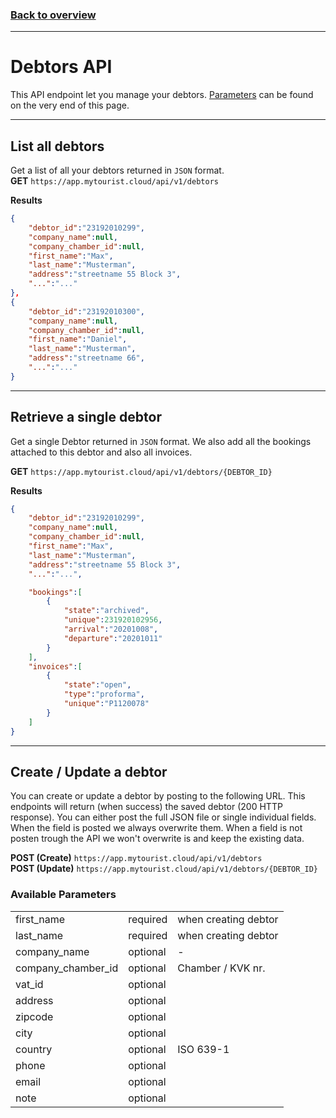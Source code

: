 ### [Back to overview](index.html)
---
# Debtors API
This API endpoint let you manage your debtors. [Parameters](#available-parameters) can be found on the very end of this page.

---

## List all debtors
Get a list of all your debtors returned in `JSON` format.     
**GET** `https://app.mytourist.cloud/api/v1/debtors`

**Results**
```json
{
    "debtor_id":"23192010299",
    "company_name":null,
    "company_chamber_id":null,
    "first_name":"Max",
    "last_name":"Musterman",
    "address":"streetname 55 Block 3",
    "...":"..."
},
{
    "debtor_id":"23192010300",
    "company_name":null,
    "company_chamber_id":null,
    "first_name":"Daniel",
    "last_name":"Musterman",
    "address":"streetname 66",
    "...":"..."
}
```

---

## Retrieve a single debtor
Get a single Debtor returned in `JSON` format. We also add all the bookings attached to this debtor and also all invoices.

**GET** `https://app.mytourist.cloud/api/v1/debtors/{DEBTOR_ID}`


**Results**
```json
{
    "debtor_id":"23192010299",
    "company_name":null,
    "company_chamber_id":null,
    "first_name":"Max",
    "last_name":"Musterman",
    "address":"streetname 55 Block 3",
    "...":"...",

    "bookings":[
        {
            "state":"archived",
            "unique":231920102956,
            "arrival":"20201008",
            "departure":"20201011"
        }
    ],
    "invoices":[
        {
            "state":"open",
            "type":"proforma",
            "unique":"P1120078"
        }
    ]
}
```

---

## Create / Update a debtor
You can create or update a debtor by posting to the following URL. This endpoints will return (when success) the saved debtor (200 HTTP response). You can either post the full JSON file or single individual fields. When the field is posted we always overwrite them. When a field is not posten trough the API we won't overwrite is and keep the existing data.

**POST (Create)** `https://app.mytourist.cloud/api/v1/debtors`   
**POST (Update)** `https://app.mytourist.cloud/api/v1/debtors/{DEBTOR_ID}`

### Available Parameters
<table>
    <tr><td>first_name</td><td>required</td><td>when creating debtor</td></tr>    
    <tr><td>last_name</td><td>required</td><td>when creating debtor</td></tr>
    <tr><td>company_name</td><td>optional</td><td>-</td></tr>
    <tr><td>company_chamber_id</td><td>optional</td><td>Chamber / KVK nr.</td></tr>
    <tr><td>vat_id</td><td>optional</td><td></td></tr>
    <tr><td>address</td><td>optional</td><td></td></tr>
    <tr><td>zipcode</td><td>optional</td><td></td></tr>
    <tr><td>city</td><td>optional</td><td></td></tr>
    <tr><td>country</td><td>optional</td><td>ISO 639-1</td></tr>
    <tr><td>phone</td><td>optional</td><td></td></tr>
    <tr><td>email</td><td>optional</td><td></td></tr>
    <tr><td>note</td><td>optional</td><td></td></tr>
</table>